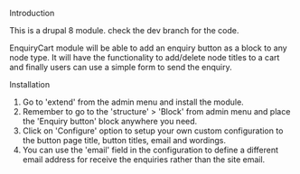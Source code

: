 Introduction

This is a drupal 8 module.
check the dev branch for the code.

EnquiryCart module will be able to add an enquiry 
button as a block to any node type.
It will have the functionality to add/delete node titles to a cart 
and finally users can use a simple form to send the enquiry.


Installation
1. Go to 'extend' from the admin menu and install the module.
2. Remember to go to the 'structure' > 'Block' from admin menu 
   and place the 'Enquiry button' block anywhere you need.
3. Click on 'Configure' option to setup your own custom configuration 
   to the button page title, button titles, email and wordings.
4. You can use the 'email' field in the configuration to define a 
   different email address for receive the enquiries rather than the site email.
